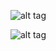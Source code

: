 ![alt tag](https://raw.githubusercontent.com/FireFather/fire-zero/master/bitmaps/evalsave.PNG)

![alt tag](https://raw.githubusercontent.com/FireFather/fire-zero/master/bitmaps/evalsave-games.PNG)
